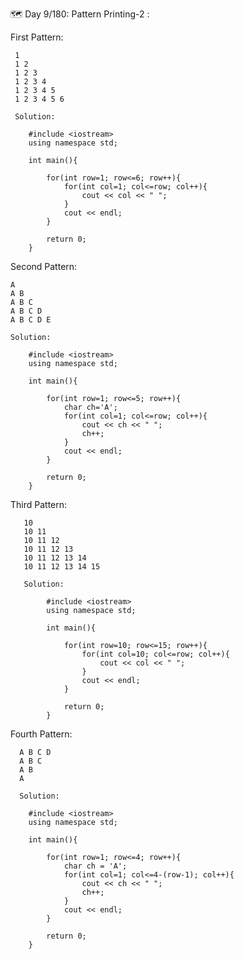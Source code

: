 🗺️ Day 9/180: Pattern Printing-2 :


First Pattern:
       
     1
     1 2
     1 2 3
     1 2 3 4
     1 2 3 4 5 
     1 2 3 4 5 6 

     Solution:

        #include <iostream>
        using namespace std;

        int main(){

            for(int row=1; row<=6; row++){
                for(int col=1; col<=row; col++){
                    cout << col << " ";
                }
                cout << endl;
            }

            return 0;
        }





Second Pattern:
   
    A
    A B
    A B C
    A B C D
    A B C D E

    Solution:

        #include <iostream>
        using namespace std;

        int main(){

            for(int row=1; row<=5; row++){
                char ch='A';
                for(int col=1; col<=row; col++){
                    cout << ch << " ";
                    ch++;
                }
                cout << endl;
            }

            return 0;
        }


     

Third Pattern:
     
       10
       10 11
       10 11 12
       10 11 12 13
       10 11 12 13 14
       10 11 12 13 14 15

       Solution:

            #include <iostream>
            using namespace std;

            int main(){

                for(int row=10; row<=15; row++){
                    for(int col=10; col<=row; col++){
                        cout << col << " ";
                    }
                    cout << endl;
                }

                return 0;
            }




Fourth Pattern:

      A B C D
      A B C
      A B
      A

      Solution:

        #include <iostream>
        using namespace std;

        int main(){

            for(int row=1; row<=4; row++){
                char ch = 'A';
                for(int col=1; col<=4-(row-1); col++){
                    cout << ch << " ";
                    ch++;
                }
                cout << endl;
            }

            return 0;
        }
